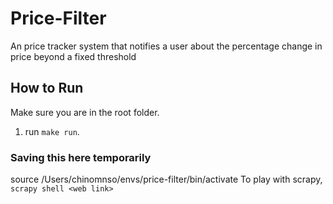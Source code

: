 # Price-Filter

An price tracker system that notifies a user about the percentage change in price beyond a fixed threshold

## How to Run

Make sure you are in the root folder.

1. run `make run`.


### Saving this here temporarily

source /Users/chinomnso/envs/price-filter/bin/activate
To play with scrapy, `scrapy shell <web link>`